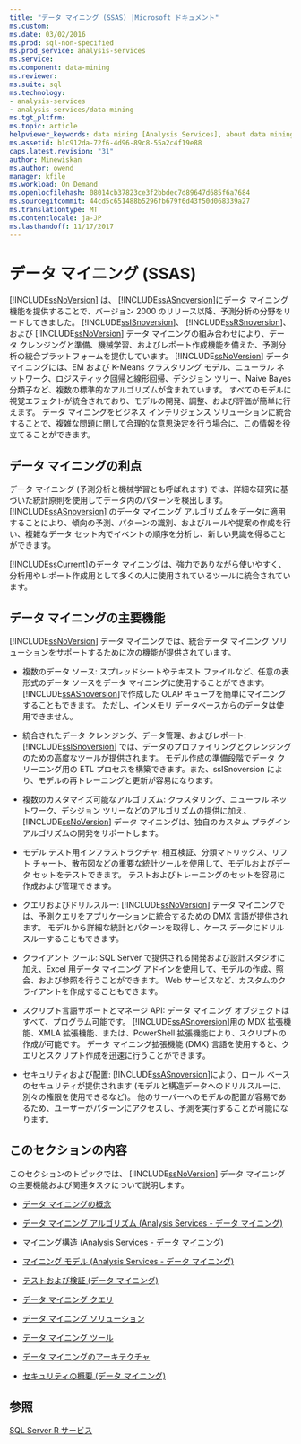 ```yaml
---
title: "データ マイニング (SSAS) |Microsoft ドキュメント"
ms.custom: 
ms.date: 03/02/2016
ms.prod: sql-non-specified
ms.prod_service: analysis-services
ms.service: 
ms.component: data-mining
ms.reviewer: 
ms.suite: sql
ms.technology:
- analysis-services
- analysis-services/data-mining
ms.tgt_pltfrm: 
ms.topic: article
helpviewer_keywords: data mining [Analysis Services], about data mining
ms.assetid: b1c912da-72f6-4d96-89c8-55a2c4f19e88
caps.latest.revision: "31"
author: Minewiskan
ms.author: owend
manager: kfile
ms.workload: On Demand
ms.openlocfilehash: 08014cb37823ce3f2bbdec7d89647d685f6a7684
ms.sourcegitcommit: 44cd5c651488b5296fb679f6d43f50d068339a27
ms.translationtype: MT
ms.contentlocale: ja-JP
ms.lasthandoff: 11/17/2017
---
```

# <a name="data-mining-ssas"></a>データ マイニング (SSAS)
  [!INCLUDE[ssNoVersion](../../includes/ssnoversion-md.md)] は、 [!INCLUDE[ssASnoversion](../../includes/ssasnoversion-md.md)]にデータ マイニング機能を提供することで、バージョン 2000 のリリース以降、予測分析の分野をリードしてきました。 [!INCLUDE[ssISnoversion](../../includes/ssisnoversion-md.md)]、 [!INCLUDE[ssRSnoversion](../../includes/ssrsnoversion-md.md)]、および [!INCLUDE[ssNoVersion](../../includes/ssnoversion-md.md)] データ マイニングの組み合わせにより、データ クレンジングと準備、機械学習、およびレポート作成機能を備えた、予測分析の統合プラットフォームを提供しています。 [!INCLUDE[ssNoVersion](../../includes/ssnoversion-md.md)] データ マイニングには、EM および K-Means クラスタリング モデル、ニューラル ネットワーク、ロジスティック回帰と線形回帰、デシジョン ツリー、Naive Bayes 分類子など、複数の標準的なアルゴリズムが含まれています。 すべてのモデルに視覚エフェクトが統合されており、モデルの開発、調整、および評価が簡単に行えます。  データ マイニングをビジネス インテリジェンス ソリューションに統合することで、複雑な問題に関して合理的な意思決定を行う場合に、この情報を役立てることができます。  
  
## <a name="benefits-of-data-mining"></a>データ マイニングの利点  
 データ マイニング (予測分析と機械学習とも呼ばれます) では、詳細な研究に基づいた統計原則を使用してデータ内のパターンを検出します。 [!INCLUDE[ssASnoversion](../../includes/ssasnoversion-md.md)] のデータ マイニング アルゴリズムをデータに適用することにより、傾向の予測、パターンの識別、およびルールや提案の作成を行い、複雑なデータ セット内でイベントの順序を分析し、新しい見識を得ることができます。  
  
 [!INCLUDE[ssCurrent](../../includes/sscurrent-md.md)]のデータ マイニングは、強力でありながら使いやすく、分析用やレポート作成用として多くの人に使用されているツールに統合されています。  
  
## <a name="key-data-mining-features"></a>データ マイニングの主要機能  
 [!INCLUDE[ssNoVersion](../../includes/ssnoversion-md.md)] データ マイニングでは、統合データ マイニング ソリューションをサポートするために次の機能が提供されています。  
  
-   複数のデータ ソース: スプレッドシートやテキスト ファイルなど、任意の表形式のデータ ソースをデータ マイニングに使用することができます。 [!INCLUDE[ssASnoversion](../../includes/ssasnoversion-md.md)]で作成した OLAP キューブを簡単にマイニングすることもできます。 ただし、インメモリ データベースからのデータは使用できません。  
  
-   統合されたデータ クレンジング、データ管理、およびレポート: [!INCLUDE[ssISnoversion](../../includes/ssisnoversion-md.md)] では、データのプロファイリングとクレンジングのための高度なツールが提供されます。 モデル作成の準備段階でデータ クリーニング用の ETL プロセスを構築できます。また、ssISnoversion により、モデルの再トレーニングと更新が容易になります。  
  
-   複数のカスタマイズ可能なアルゴリズム: クラスタリング、ニューラル ネットワーク、デシジョン ツリーなどのアルゴリズムの提供に加え、 [!INCLUDE[ssNoVersion](../../includes/ssnoversion-md.md)] データ マイニングは、独自のカスタム プラグイン アルゴリズムの開発をサポートします。  
  
-   モデル テスト用インフラストラクチャ: 相互検証、分類マトリックス、リフト チャート、散布図などの重要な統計ツールを使用して、モデルおよびデータ セットをテストできます。 テストおよびトレーニングのセットを容易に作成および管理できます。  
  
-   クエリおよびドリルスルー: [!INCLUDE[ssNoVersion](../../includes/ssnoversion-md.md)] データ マイニングでは、予測クエリをアプリケーションに統合するための DMX 言語が提供されます。 モデルから詳細な統計とパターンを取得し、ケース データにドリルスルーすることもできます。  
  
-   クライアント ツール: SQL Server で提供される開発および設計スタジオに加え、Excel 用データ マイニング アドインを使用して、モデルの作成、照会、および参照を行うことができます。 Web サービスなど、カスタムのクライアントを作成することもできます。  
  
-   スクリプト言語サポートとマネージ API: データ マイニング オブジェクトはすべて、プログラム可能です。 [!INCLUDE[ssASnoversion](../../includes/ssasnoversion-md.md)]用の MDX 拡張機能、XMLA 拡張機能、または、PowerShell 拡張機能により、スクリプトの作成が可能です。 データ マイニング拡張機能 (DMX) 言語を使用すると、クエリとスクリプト作成を迅速に行うことができます。  
  
-   セキュリティおよび配置: [!INCLUDE[ssASnoversion](../../includes/ssasnoversion-md.md)]により、ロール ベースのセキュリティが提供されます (モデルと構造データへのドリルスルーに、別々の権限を使用できるなど)。 他のサーバーへのモデルの配置が容易であるため、ユーザーがパターンにアクセスし、予測を実行することが可能になります。  
  
## <a name="in-this-section"></a>このセクションの内容  
 このセクションのトピックでは、 [!INCLUDE[ssNoVersion](../../includes/ssnoversion-md.md)] データ マイニングの主要機能および関連タスクについて説明します。  
  
-   [データ マイニングの概念](../../analysis-services/data-mining/data-mining-concepts.md)  
  
-   [データ マイニング アルゴリズム &#40;Analysis Services - データ マイニング&#41;](../../analysis-services/data-mining/data-mining-algorithms-analysis-services-data-mining.md)  
  
-   [マイニング構造 &#40;Analysis Services - データ マイニング&#41;](../../analysis-services/data-mining/mining-structures-analysis-services-data-mining.md)  
  
-   [マイニング モデル &#40;Analysis Services - データ マイニング&#41;](../../analysis-services/data-mining/mining-models-analysis-services-data-mining.md)  
  
-   [テストおよび検証 &#40;データ マイニング&#41;](../../analysis-services/data-mining/testing-and-validation-data-mining.md)  
  
-   [データ マイニング クエリ](../../analysis-services/data-mining/data-mining-queries.md)  
  
-   [データ マイニング ソリューション](../../analysis-services/data-mining/data-mining-solutions.md)  
  
-   [データ マイニング ツール](../../analysis-services/data-mining/data-mining-tools.md)  
  
-   [データ マイニングのアーキテクチャ](../../analysis-services/data-mining/data-mining-architecture.md)  
  
-   [セキュリティの概要 &#40;データ マイニング&#41;](../../analysis-services/data-mining/security-overview-data-mining.md)  
  
## <a name="see-also"></a>参照  
 [SQL Server R サービス](../../advanced-analytics/r-services/sql-server-r-services.md)  
  
  
